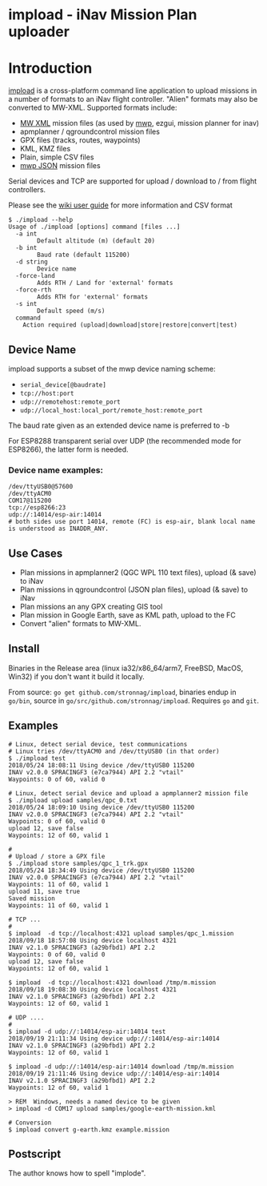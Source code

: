 impload - iNav Mission Plan uploader
====================================

# Introduction

[impload](https://github.com/stronnag/impload) is a cross-platform command line application to upload missions in a number of formats to an iNav flight controller. "Alien" formats may also be converted to MW-XML. Supported formats include:

* [MW XML](https://github.com/stronnag/mwptools/blob/master/samples/mw-mission.xsd) mission files (as used by [mwp](https://github.com/stronnag/mwptools), ezgui, mission planner for inav)
* apmplanner / qgroundcontrol mission files
* GPX files (tracks, routes, waypoints)
* KML, KMZ files
* Plain, simple CSV files
* [mwp JSON](https://github.com/stronnag/mwptools/blob/master/samples/mission-schema.json) mission files

Serial devices and TCP are supported for upload / download to / from flight controllers.

Please see the [wiki user guide](https://github.com/stronnag/impload/wiki/impload-User-Guide) for more information and CSV format

```
$ ./impload --help
Usage of ./impload [options] command [files ...]
  -a int
    	Default altitude (m) (default 20)
  -b int
    	Baud rate (default 115200)
  -d string
    	Device name
  -force-land
    	Adds RTH / Land for 'external' formats
  -force-rth
    	Adds RTH for 'external' formats
  -s int
    	Default speed (m/s)
  command
	Action required (upload|download|store|restore|convert|test)
```

## Device Name

impload supports a subset of the mwp device naming scheme:

* `serial_device[@baudrate]`
* `tcp://host:port`
* `udp://remotehost:remote_port`
* `udp://local_host:local_port/remote_host:remote_port`

The baud rate given as an extended device name is preferred to -b

For ESP8288 transparent serial over UDP (the recommended mode for ESP8266), the latter form is needed.

### Device name examples:

```
/dev/ttyUSB0@57600
/dev/ttyACM0
COM17@115200
tcp://esp8266:23
udp://:14014/esp-air:14014
# both sides use port 14014, remote (FC) is esp-air, blank local name is understood as INADDR_ANY.
```

## Use Cases

* Plan missions in apmplanner2 (QGC WPL 110 text files), upload (& save) to iNav
* Plan missions in qgroundcontrol (JSON plan files), upload (& save) to iNav
* Plan missions an any GPX creating GIS tool
* Plan mission in Google Earth, save as KML path, upload to the FC
* Convert "alien" formats to MW-XML.

## Install

Binaries in the Release area (linux ia32/x86_64/arm7, FreeBSD, MacOS, Win32) if you don't want it build it locally.

From source: `go get github.com/stronnag/impload`, binaries endup in `go/bin`, source in `go/src/github.com/stronnag/impload`. Requires `go` and `git`.

## Examples

```
# Linux, detect serial device, test communications
# Linux tries /dev/ttyACM0 and /dev/ttyUSB0 (in that order)
$ ./impload test
2018/05/24 18:08:11 Using device /dev/ttyUSB0 115200
INAV v2.0.0 SPRACINGF3 (e7ca7944) API 2.2 "vtail"
Waypoints: 0 of 60, valid 0

# Linux, detect serial device and upload a apmplanner2 mission file
$ ./impload upload samples/qpc_0.txt
2018/05/24 18:09:10 Using device /dev/ttyUSB0 115200
INAV v2.0.0 SPRACINGF3 (e7ca7944) API 2.2 "vtail"
Waypoints: 0 of 60, valid 0
upload 12, save false
Waypoints: 12 of 60, valid 1

#
# Upload / store a GPX file
$ ./impload store samples/qpc_1_trk.gpx
2018/05/24 18:34:49 Using device /dev/ttyUSB0 115200
INAV v2.0.0 SPRACINGF3 (e7ca7944) API 2.2 "vtail"
Waypoints: 11 of 60, valid 1
upload 11, save true
Saved mission
Waypoints: 11 of 60, valid 1

# TCP ...
#
$ impload  -d tcp://localhost:4321 upload samples/qpc_1.mission
2018/09/18 18:57:08 Using device localhost 4321
INAV v2.1.0 SPRACINGF3 (a29bfbd1) API 2.2
Waypoints: 0 of 60, valid 0
upload 12, save false
Waypoints: 12 of 60, valid 1

$ impload  -d tcp://localhost:4321 download /tmp/m.mission
2018/09/18 19:08:30 Using device localhost 4321
INAV v2.1.0 SPRACINGF3 (a29bfbd1) API 2.2
Waypoints: 12 of 60, valid 1

# UDP ....
#
$ impload -d udp://:14014/esp-air:14014 test
2018/09/19 21:11:34 Using device udp://:14014/esp-air:14014
INAV v2.1.0 SPRACINGF3 (a29bfbd1) API 2.2
Waypoints: 12 of 60, valid 1

$ impload -d udp://:14014/esp-air:14014 download /tmp/m.mission
2018/09/19 21:11:46 Using device udp://:14014/esp-air:14014
INAV v2.1.0 SPRACINGF3 (a29bfbd1) API 2.2
Waypoints: 12 of 60, valid 1

> REM  Windows, needs a named device to be given
> impload -d COM17 upload samples/google-earth-mission.kml

# Conversion
$ impload convert g-earth.kmz example.mission
```

## Postscript

The author knows how to spell "implode".
